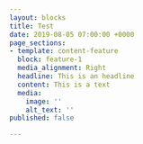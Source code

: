 ```yaml
---
layout: blocks
title: Test
date: 2019-08-05 07:00:00 +0000
page_sections:
- template: content-feature
  block: feature-1
  media_alignment: Right
  headline: This is an headline
  content: This is a text
  media:
    image: ''
    alt_text: ''
published: false

---
```

